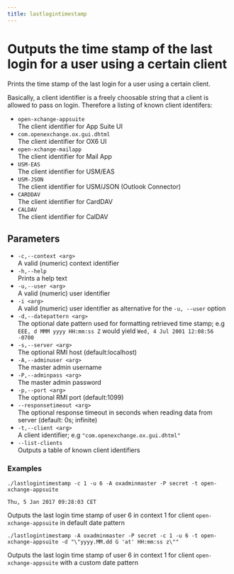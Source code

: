 ```yaml
---
title: lastlogintimestamp
---
```


# Outputs the time stamp of the last login for a user using a certain client

Prints the time stamp of the last login for a user using a certain client.

Basically, a client identifier is a freely choosable string that a client is allowed to pass on login. Therefore a listing of known client identifers:

 - ``open-xchange-appsuite``<br>The client identifier for App Suite UI
 - ``com.openexchange.ox.gui.dhtml``<br>The client identifier for OX6 UI
 - ``open-xchange-mailapp``<br>The client identifier for Mail App
 - ``USM-EAS``<br>The client identifier for USM/EAS
 - ``USM-JSON``<br>The client identifier for USM/JSON (Outlook Connector)
 - ``CARDDAV``<br>The client identifier for CardDAV
 - ``CALDAV``<br>The client identifier for CalDAV

## Parameters

 - ``-c,--context <arg>``<br>
 A valid (numeric) context identifier
 - ``-h,--help``<br>
 Prints a help text
 - ``-u,--user <arg>``<br>
 A valid (numeric) user identifier
 - ``-i <arg>``<br>
 A valid (numeric) user identifier as alternative for the ``-u, --user`` option
 - ``-d,--datepattern <arg>``<br>
 The optional date pattern used for formatting retrieved time stamp; e.g ``EEE, d MMM yyyy HH:mm:ss Z`` would yield ``Wed, 4 Jul 2001 12:08:56 -0700``
 - ``-s,--server <arg>``<br>
 The optional RMI host (default:localhost)
 - ``-A,--adminuser <arg>``<br>
 The master admin username
 - ``-P,--adminpass <arg>``<br>
 The master admin password
 - ``-p,--port <arg>``<br>
 The optional RMI port (default:1099)
 - ``--responsetimeout <arg>``<br>
 The optional response timeout in seconds when reading data from server (default: 0s; infinite)
 - ``-t,--client <arg>``<br>
 A client identifier; e.g ``"com.openexchange.ox.gui.dhtml"``
 - ``--list-clients ``<br>
 Outputs a table of known client identifiers

### Examples

```
./lastlogintimestamp -c 1 -u 6 -A oxadminmaster -P secret -t open-xchange-appsuite

Thu, 5 Jan 2017 09:28:03 CET
```
Outputs the last login time stamp of user 6 in context 1 for client ``open-xchange-appsuite`` in default date pattern

```
./lastlogintimestamp -A oxadminmaster -P secret -c 1 -u 6 -t open-xchange-appsuite -d "\"yyyy.MM.dd G 'at' HH:mm:ss z\""
```
Outputs the last login time stamp of user 6 in context 1 for client ``open-xchange-appsuite`` with a custom date pattern

